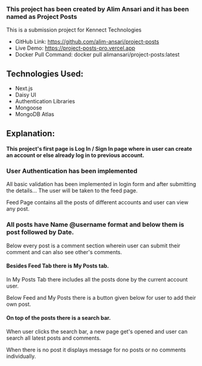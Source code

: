 ### This project has been created by Alim Ansari and it has been named as **Project Posts**

This is a submission project for Kennect Technologies

- GitHub Link: https://github.com/alim-ansari/project-posts
- Live Demo: https://project-posts-pro.vercel.app
- Docker Pull Command: docker pull alimansari/project-posts:latest

## Technologies Used:
- Next.js
- Daisy UI
- Authentication Libraries
- Mongoose
- MongoDB Atlas

## Explanation:

#### This project's first page is Log In / Sign In page where in user can create an account or else already log in to previous account.

### User Authentication has been implemented

All basic validation has been implemented in login form and after submitting the details... The user will be taken to the feed page.

Feed Page contains all the posts of different accounts and user can view any post.

### All posts have Name @username format and below them is post followed by Date.

Below every post is a comment section wherein user can submit their comment and can also see other's comments.

#### Besides Feed Tab there is My Posts tab.

In My Posts Tab there includes all the posts done by the current account user.
 
Below Feed and My Posts there is a button given below for user to add their own post.

#### On top of the posts there is a search bar.

When user clicks the search bar, a new page get's opened and user can search all latest posts and comments.

When there is no post it displays message for no posts or no comments individually.

